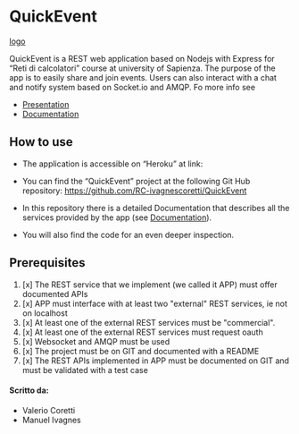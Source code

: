 # QuickEvent
[logo](http://i64.tinypic.com/243hwcn.jpg)

QuickEvent is a REST web application based on Nodejs with Express for “Reti di calcolatori” course at university of Sapienza. 
The purpose of the app is to easily share and join events.
Users can also interact with a chat and notify system based on Socket.io and AMQP. Fo more info see 

- [Presentation]()
- [Documentation](https://github.com/RC-ivagnescoretti/QuickEvent/blob/master/Documentation.md)

## How to use 

- The application is accessible on “Heroku” at link:

- You can find the “QuickEvent” project at the following Git Hub repository:
https://github.com/RC-ivagnescoretti/QuickEvent

- In this repository there is a detailed Documentation that describes all the services provided by the app (see [Documentation](https://github.com/RC-ivagnescoretti/QuickEvent/blob/master/Documentation.md)).

- You will also find the code for an even deeper inspection.

## Prerequisites

1. [x] The REST service that we implement (we called it APP) must offer documented APIs
2. [x] APP must interface with at least two "external" REST services, ie not on localhost
3. [x] At least one of the external REST services must be "commercial".
4. [x] At least one of the external REST services must request oauth
5. [x] Websocket and AMQP must be used
6. [x] The project must be on GIT and documented with a README
7. [x] The REST APIs implemented in APP must be documented on GIT and must be validated with a test case


#### Scritto da: 
- Valerio Coretti
- Manuel Ivagnes



